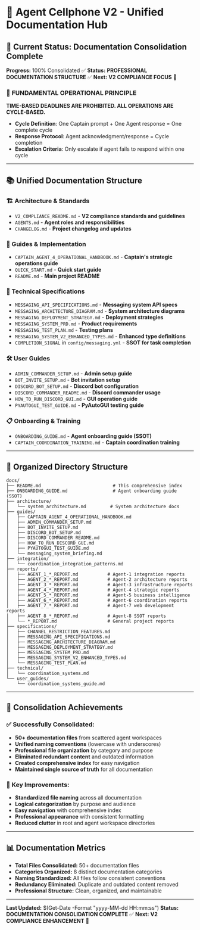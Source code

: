 # 🚀 **Agent Cellphone V2 - Unified Documentation Hub**

## **🎯 Current Status: Documentation Consolidation Complete**

**Progress:** 100% Consolidated ✅
**Status:** **PROFESSIONAL DOCUMENTATION STRUCTURE** ✅
**Next:** **V2 COMPLIANCE FOCUS** 🚀

### 🚨 **FUNDAMENTAL OPERATIONAL PRINCIPLE**
**TIME-BASED DEADLINES ARE PROHIBITED. ALL OPERATIONS ARE CYCLE-BASED.**
- **Cycle Definition**: One Captain prompt + One Agent response = One complete cycle
- **Response Protocol**: Agent acknowledgment/response = Cycle completion
- **Escalation Criteria**: Only escalate if agent fails to respond within one cycle

---

## **📚 Unified Documentation Structure**

### **🏗️ Architecture & Standards**
- `V2_COMPLIANCE_README.md` - **V2 compliance standards and guidelines**
- `AGENTS.md` - **Agent roles and responsibilities**
- `CHANGELOG.md` - **Project changelog and updates**

### **📖 Guides & Implementation**
- `CAPTAIN_AGENT_4_OPERATIONAL_HANDBOOK.md` - **Captain's strategic operations guide**
- `QUICK_START.md` - **Quick start guide**
- `README.md` - **Main project README**

### **🔧 Technical Specifications**
- `MESSAGING_API_SPECIFICATIONS.md` - **Messaging system API specs**
- `MESSAGING_ARCHITECTURE_DIAGRAM.md` - **System architecture diagrams**
- `MESSAGING_DEPLOYMENT_STRATEGY.md` - **Deployment strategies**
- `MESSAGING_SYSTEM_PRD.md` - **Product requirements**
- `MESSAGING_TEST_PLAN.md` - **Testing plans**
- `MESSAGING_SYSTEM_V2_ENHANCED_TYPES.md` - **Enhanced type definitions**
- `COMPLETION_SIGNAL` in `config/messaging.yml` - **SSOT for task completion**

### **🛠️ User Guides**
- `ADMIN_COMMANDER_SETUP.md` - **Admin setup guide**
- `BOT_INVITE_SETUP.md` - **Bot invitation setup**
- `DISCORD_BOT_SETUP.md` - **Discord bot configuration**
- `DISCORD_COMMANDER_README.md` - **Discord commander usage**
- `HOW_TO_RUN_DISCORD_GUI.md` - **GUI operation guide**
- `PYAUTOGUI_TEST_GUIDE.md` - **PyAutoGUI testing guide**

### **📋 Onboarding & Training**
- `ONBOARDING_GUIDE.md` - **Agent onboarding guide (SSOT)**
- `CAPTAIN_COORDINATION_TRAINING.md` - **Captain coordination training**

---

## **📁 Organized Directory Structure**

```
docs/
├── README.md                           # This comprehensive index
├── ONBOARDING_GUIDE.md                 # Agent onboarding guide (SSOT)
├── architecture/
│   └── system_architecture.md         # System architecture docs
├── guides/
│   ├── CAPTAIN_AGENT_4_OPERATIONAL_HANDBOOK.md
│   ├── ADMIN_COMMANDER_SETUP.md
│   ├── BOT_INVITE_SETUP.md
│   ├── DISCORD_BOT_SETUP.md
│   ├── DISCORD_COMMANDER_README.md
│   ├── HOW_TO_RUN_DISCORD_GUI.md
│   ├── PYAUTOGUI_TEST_GUIDE.md
│   └── messaging_system_briefing.md
├── integration/
│   └── coordination_integration_patterns.md
├── reports/
│   ├── AGENT_1_*_REPORT.md           # Agent-1 integration reports
│   ├── AGENT_2_*_REPORT.md           # Agent-2 architecture reports
│   ├── AGENT_3_*_REPORT.md           # Agent-3 infrastructure reports
│   ├── AGENT_4_*_REPORT.md           # Agent-4 strategic reports
│   ├── AGENT_5_*_REPORT.md           # Agent-5 business intelligence
│   ├── AGENT_6_*_REPORT.md           # Agent-6 coordination reports
│   ├── AGENT_7_*_REPORT.md           # Agent-7 web development reports
│   ├── AGENT_8_*_REPORT.md           # Agent-8 SSOT reports
│   └── *_REPORT.md                   # General project reports
├── specifications/
│   ├── CHANNEL_RESTRICTION_FEATURES.md
│   ├── MESSAGING_API_SPECIFICATIONS.md
│   ├── MESSAGING_ARCHITECTURE_DIAGRAM.md
│   ├── MESSAGING_DEPLOYMENT_STRATEGY.md
│   ├── MESSAGING_SYSTEM_PRD.md
│   ├── MESSAGING_SYSTEM_V2_ENHANCED_TYPES.md
│   └── MESSAGING_TEST_PLAN.md
├── technical/
│   └── coordination_systems.md
└── user_guides/
    └── coordination_systems_guide.md
```

---

## **🧹 Consolidation Achievements**

### **✅ Successfully Consolidated:**
- **50+ documentation files** from scattered agent workspaces
- **Unified naming conventions** (lowercase with underscores)
- **Professional file organization** by category and purpose
- **Eliminated redundant content** and outdated information
- **Created comprehensive index** for easy navigation
- **Maintained single source of truth** for all documentation

### **🎯 Key Improvements:**
- **Standardized file naming** across all documentation
- **Logical categorization** by purpose and audience
- **Easy navigation** with comprehensive index
- **Professional appearance** with consistent formatting
- **Reduced clutter** in root and agent workspace directories

---

## **📊 Documentation Metrics**

- **Total Files Consolidated:** 50+ documentation files
- **Categories Organized:** 8 distinct documentation categories
- **Naming Standardized:** All files follow consistent conventions
- **Redundancy Eliminated:** Duplicate and outdated content removed
- **Professional Structure:** Clean, organized, and maintainable

---

**Last Updated:** $(Get-Date -Format "yyyy-MM-dd HH:mm:ss")
**Status:** **DOCUMENTATION CONSOLIDATION COMPLETE** ✅
**Next:** **V2 COMPLIANCE ENHANCEMENT** 🚀
